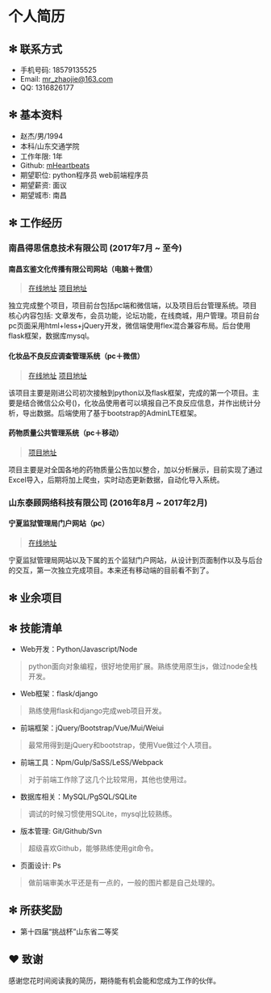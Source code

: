 # 个人简历

## ✻ 联系方式

* 手机号码: 18579135525
* Email: mr_zhaojie@163.com
* QQ: 1316826177

## ✻ 基本资料

* 赵杰/男/1994
* 本科/山东交通学院
* 工作年限: 1年
* Github: [mHeartbeats](https://github.com/mHeartbeats)
* 期望职位: python程序员 web前端程序员
* 期望薪资: 面议
* 期望城市: 南昌

## ✻ 工作经历

### 南昌得思信息技术有限公司 (2017年7月 ~ 至今)

#### 南昌玄鉴文化传播有限公司网站（电脑＋微信）

>[在线地址](###)
>[项目地址](http://www.google.com/)

 独立完成整个项目，项目前台包括pc端和微信端，以及项目后台管理系统。项目核心内容包括: 文章发布，会员功能，论坛功能，在线商城，用户管理。项目前台pc页面采用html+less+jQuery开发，微信端使用flex混合兼容布局。后台使用flask框架，数据库mysql。

#### 化妆品不良反应调查管理系统（pc＋微信）

>[在线地址](http://red.079l.com/)
>[项目地址](http://www.google.com/)

该项目主要是刚进公司初次接触到python以及flask框架，完成的第一个项目。主要是结合微信公众号()，化妆品使用者可以填报自己不良反应信息，并作出统计分析，导出数据。后端使用了基于bootstrap的AdminLTE框架。

#### 药物质量公共管理系统（pc＋移动）

>[项目地址](http://www.google.com/)

项目主要是对全国各地的药物质量公告加以整合，加以分析展示，目前实现了通过Excel导入，后期将加上爬虫，实时动态更新数据，自动化导入系统。

### 山东泰顾网络科技有限公司 (2016年8月 ~ 2017年2月)

#### 宁夏监狱管理局门户网站（pc）

>[在线地址](http://www.nxjyw.gov.cn/)

宁夏监狱管理局网站以及下属的五个监狱门户网站，从设计到页面制作以及与后台的交互，第一次独立完成项目。本来还有移动端的目前看不到了。

## ✻ 业余项目

## ✻ 技能清单

* Web开发：Python/Javascript/Node

>python面向对象编程，很好地使用扩展。熟练使用原生js，做过node全栈开发。

* Web框架：flask/django

>熟练使用flask和django完成web项目开发。

* 前端框架：jQuery/Bootstrap/Vue/Mui/Weiui

>最常用得到是jQuery和bootstrap，使用Vue做过个人项目。

* 前端工具：Npm/Gulp/SaSS/LeSS/Webpack

>对于前端工作除了这几个比较常用，其他也使用过。

* 数据库相关：MySQL/PgSQL/SQLite

>调试的时候习惯使用SQLite，mysql比较熟练。

* 版本管理: Git/Github/Svn

>超级喜欢Github，能够熟练使用git命令。

* 页面设计: Ps

>做前端审美水平还是有一点的，一般的图片都是自己处理的。

## ✻ 所获奖励

* 第十四届“挑战杯”山东省二等奖

## ❤ 致谢

感谢您花时间阅读我的简历，期待能有机会能和您成为工作的伙伴。
